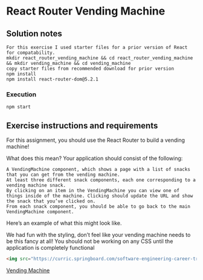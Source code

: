 # React Router Vending Machine

## Solution notes

    For this exercise I used starter files for a prior version of React for compatability.
    mkdir react_router_vending_machine && cd react_router_vending_machine && mkdir vending_machine && cd vending_machine
    copy starter files from recommended download for prior version
    npm install
    npm install react-router-dom@5.2.1

### Execution

    npm start

## Exercise instructions and requirements

For this assignment, you should use the React Router to build a vending machine!

What does this mean? Your application should consist of the following:

    A VendingMachine component, which shows a page with a list of snacks that you can get from the vending machine.
    At least three different snack components, each one corresponding to a vending machine snack.
    By clicking on an item in the VendingMachine you can view one of things inside of the machine. Clicking should update the URL and show the snack that you’ve clicked on.
    From each snack component, you should be able to go back to the main VendingMachine component.

Here’s an example of what this might look like.

We had fun with the styling, don’t feel like your vending machine needs to be this fancy at all! You should not be working on any CSS until the application is completely functional

```markdown
<img src="https://curric.springboard.com/software-engineering-career-track/default/exercises/react-router-vending/_images/vending-machine.gif"/>
```

[Vending Machine](https://curric.springboard.com/software-engineering-career-track/default/exercises/react-router-vending/_images/vending-machine.gif)
